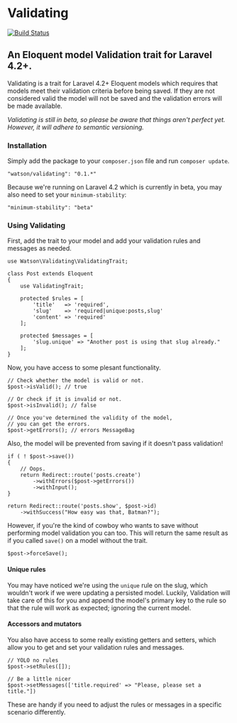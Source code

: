Validating
==========

[![Build Status](https://travis-ci.org/dwightwatson/validating.png?branch=master)](https://travis-ci.org/dwightwatson/validating)

## An Eloquent model Validation trait for Laravel 4.2+.

Validating is a trait for Laravel 4.2+ Eloquent models which requires that models meet their validation criteria before being saved. If they are not considered valid the model will not be saved and the validation errors will be made available.

_Validating is still in beta, so please be aware that things aren't perfect yet. However, it will adhere to semantic versioning._

### Installation

Simply add the package to your `composer.json` file and run `composer update`.

```
"watson/validating": "0.1.*"
```

Because we're running on Laravel 4.2 which is currently in beta, you may also need to set your `minimum-stability`:

```
"minimum-stability": "beta"
```

### Using Validating

First, add the trait to your model and add your validation rules and messages as needed.

```
use Watson\Validating\ValidatingTrait;

class Post extends Eloquent
{
	use ValidatingTrait;

	protected $rules = [
		'title'   => 'required',
		'slug'    => 'required|unique:posts,slug'
		'content' => 'required'
	];

	protected $messages = [
		'slug.unique' => "Another post is using that slug already."
	];
}
```

Now, you have access to some plesant functionality.

    // Check whether the model is valid or not.
    $post->isValid(); // true

    // Or check if it is invalid or not.
    $post->isInvalid(); // false

    // Once you've determined the validity of the model, 
    // you can get the errors.
    $post->getErrors(); // errors MessageBag

Also, the model will be prevented from saving if it doesn't pass validation!

    if ( ! $post->save())
    {
    	// Oops.
    	return Redirect::route('posts.create')
    		->withErrors($post->getErrors())
    		->withInput();
    }

    return Redirect::route('posts.show', $post->id)
    	->withSuccess("How easy was that, Batman?");

However, if you're the kind of cowboy who wants to save without performing model validation you can too. This will return the same result as if you called `save()` on a model without the trait.

    $post->forceSave();

#### Unique rules

You may have noticed we're using the `unique` rule on the slug, which wouldn't work if we were updating a persisted model. Luckily, Validation will take care of this for you and append the model's primary key to the rule so that the rule will work as expected; ignoring the current model.

#### Accessors and mutators

You also have access to some really existing getters and setters, which allow you to get and set your validation rules and messages.

	// YOLO no rules
    $post->setRules([]);

	// Be a little nicer
    $post->setMessages(['title.required' => "Please, please set a title."])

These are handy if you need to adjust the rules or messages in a specific scenario differently.
